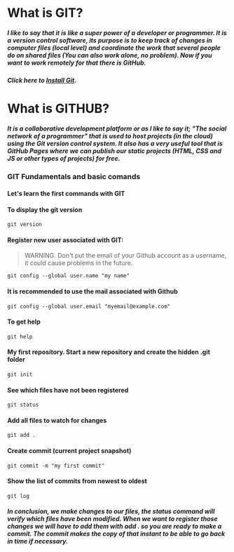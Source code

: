 # What is GIT?

##### I like to say that it is like a super power of a developer or programmer. It is a **version control software**, its purpose is to keep track of changes in computer files (local level) and coordinate the work that several people do on shared files (You can also work alone, no problem). Now if you want to work remotely for that there is GitHub.

##### Click here to [Install Git](https://git-scm.com).

# What is GITHUB?

##### It is a collaborative development platform or as I like to say it; "The social network of a programmer" that is used to host projects (in the cloud) using the Git version control system. It also has a very useful tool that is GitHub Pages where we can publish our static projects (HTML, CSS and JS or other types of projects) for free.

### GIT Fundamentals and basic comands

#### Let's learn the first commands with GIT


#### To display the git version
```
git version
```

#### Register new user associated with GIT:
>   WARNING. Don't put the email of your Github account as a username, it could cause problems in the future.
```
git config --global user.name "my name"
```
#### It is recommended to use the mail associated with Github
```
git config --global user.email "myemail@example.com"
```
#### To get help 
```
git help
```
#### My first repository. Start a new repository and create the hidden .git folder
```
git init
```
#### See which files have not been registered
```
git status
```
#### Add all files to watch for changes
```
git add .
```
#### Create commit (current project snapshot)
```
git commit -m "my first commit"
```
#### Show the list of commits from newest to oldest
```
git log
```
##### In conclusion, we make changes to our files, the status command will verify which files have been modified. When we want to register those changes we will have to add them with add . so you are ready to make a commit. The commit makes the copy of that instant to be able to go back in time if necessary.










